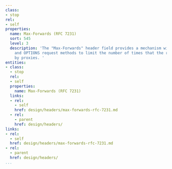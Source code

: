 ```yaml
---
class:
- stop
rel:
- self
properties:
  name: Max-Forwards (RFC 7231)
  sort: 545
  level: 3
  description: 'The "Max-Forwards" header field provides a mechanism with the TRACE
    and OPTIONS request methods to limit the number of times that the request is forwarded
    by proxies. '
entities:
- class:
  - stop
  rel:
  - self
  properties:
    name: Max-Forwards (RFC 7231)
  links:
  - rel:
    - self
    href: design/headers/max-forwards-rfc-7231.md
  - rel:
    - parent
    href: design/headers/
links:
- rel:
  - self
  href: design/headers/max-forwards-rfc-7231.md
- rel:
  - parent
  href: design/headers/
...
```

